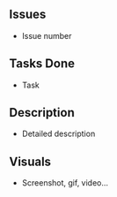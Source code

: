 ## Issues
- Issue number

## Tasks Done 
- Task 

## Description
- Detailed description

## Visuals
- Screenshot, gif, video...
